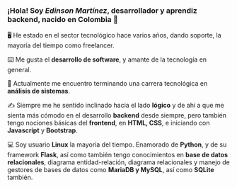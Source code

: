 ### ¡Hola! Soy *Edinson Martínez*, desarrollador y aprendiz backend, nacido en Colombia 👋
🖥️ He estado en el sector tecnológico hace varios años, dando soporte, la mayoría del tiempo como freelancer.

⌨️ Me gusta el **desarrollo de software**, y amante de la tecnología en general.

📝 Actualmente me encuentro terminando una carrera tecnológica en **análisis de sistemas**.

✍️ Siempre me he sentido inclinado hacia el lado **lógico** y de ahí a que me sienta más cómodo en el desarrollo **backend** desde siempre, pero también tengo nociones básicas del **frontend**, en **HTML, CSS**, e iniciando con **Javascript** y **Bootstrap**.

💻 Soy usuario **Linux** la mayoría del tiempo. Enamorado de **Python**, y de su framework **Flask**, así como también tengo conocimientos en **base de datos relacionales**, diagrama entidad-relación, diagrama relacionales y manejo de gestores de bases de datos como **MariaDB y MySQL**, así como **SQLite** también.

<!--
**Edmartt/Edmartt** is a ✨ _special_ ✨ repository because its `README.md` (this file) appears on your GitHub profile.

Here are some ideas to get you started:

- 🔭 I’m currently working on ...
- 🌱 I’m currently learning ...
- 👯 I’m looking to collaborate on ...
- 🤔 I’m looking for help with ...
- 💬 Ask me about ...
- 📫 How to reach me: ...
- 😄 Pronouns: ...
- ⚡ Fun fact: ...
-->
